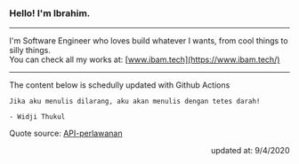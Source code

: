 <h3>Hello! I'm Ibrahim.</h3>

---

I'm Software Engineer who loves build whatever I wants, from cool things to silly things. <br>
You can check all my works at: [www.ibam.tech](https://www.ibam.tech/)

---

The content below is schedully updated with Github Actions

    Jika aku menulis dilarang, aku akan menulis dengan tetes darah!

    - Widji Thukul

Quote source: [API-perlawanan](https://github.com/ibamibrhm/api-perlawanan)

<div dir="rtl">
updated at: 9/4/2020
</div>